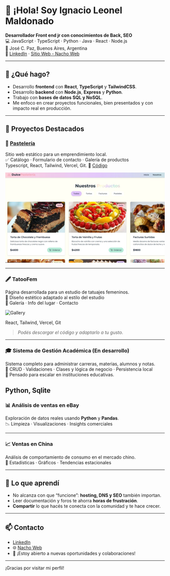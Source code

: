 # 👋 ¡Hola! Soy Ignacio Leonel Maldonado

**Desarrollador Front end jr con conocimientos de Back, SEO**  
💻 JavaScript · TypeScript · Python · Java · React · Node.js  
📍 José C. Paz, Buenos Aires, Argentina  
🔗 [LinkedIn](https://www.linkedin.com/in/ignaciomaldo) · [Sitio Web - Nacho Web](https://nachoweb.ar)  

---

## 🚀 ¿Qué hago?

- Desarrollo **frontend** con **React**, **TypeScript** y **TailwindCSS**.
- Desarrollo **backend** con **Node.js**, **Express** y **Python**.
- Trabajo con **bases de datos SQL y NoSQL**.
- Me enfoco en crear proyectos funcionales, bien presentados y con impacto real en producción.

---

## 🧩 Proyectos Destacados

### 🍰 [Pastelería](https://pasteleria-rose.vercel.app/)
Sitio web estático para un emprendimiento local.  
✅ Catálogo · Formulario de contacto · Galería de productos  
Typescript, React, Tailwind, Vercel, Git.
🔗 [Código](https://github.com/ignacio-leonel/pasteleria)


![Gallery](https://github.com/ignacio-leonel/pasteleria/blob/894ee885521124967861a9a81615ba5d11ec8290/screenshots/gallery.jpg)

---

### 🖋️ TatooFem
Página desarrollada para un estudio de tatuajes femeninos.  
🎨 Diseño estético adaptado al estilo del estudio  
💬 Galería · Info del lugar · Contacto  

![Gallery](https://github.com/ignacio-leonel/Sitio-web-de-Local-de-Tatuajes/blob/96dcf428b38118f6a5594bc00aaa22fd7fb6722a/screenshots/services.jpg)


React, Tailwind, Vercel, Git
> *Podés descargar el código y adaptarlo a tu gusto.*

---

### 🎓 Sistema de Gestión Académica (En desarrollo)
Sistema completo para administrar carreras, materias, alumnos y notas.  
🔧 CRUD · Validaciones · Clases y lógica de negocio · Persistencia local  
📌 Pensado para escalar en instituciones educativas.

Python, Sqlite
---

### 📊 Análisis de ventas en eBay
Exploración de datos reales usando **Python** y **Pandas**.  
📉 Limpieza · Visualizaciones · Insights comerciales

---

### 📈 Ventas en China
Análisis de comportamiento de consumo en el mercado chino.  
🧮 Estadísticas · Gráficos · Tendencias estacionales

---

## 🧠 Lo que aprendí

- No alcanza con que “funcione”: **hosting, DNS y SEO** también importan.
- Leer documentación y foros te ahorra **horas de frustración**.
- **Compartir** lo que hacés te conecta con la comunidad y te hace crecer.

---

## 📫 Contacto

- [LinkedIn](https://www.linkedin.com/in/ignacio-leonel-maldonado)  
- 🌐 [Nacho Web](https://nachoweb.ar)  
- 📩 ¡Estoy abierto a nuevas oportunidades y colaboraciones!

---

¡Gracias por visitar mi perfil!
